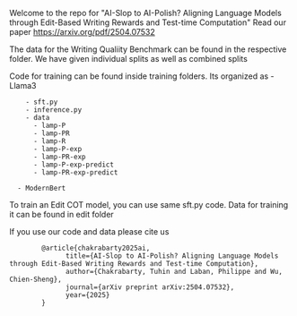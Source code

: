 Welcome to the repo for "AI-Slop to AI-Polish? Aligning Language Models through Edit-Based Writing Rewards and Test-time Computation"
Read our paper https://arxiv.org/pdf/2504.07532

The data for the Writing Qualiity Benchmark can be found in the respective folder. We have given individual splits as well as combined splits

Code for training can be found inside training folders. Its organized as
      - Llama3

        - sft.py
        - inference.py
        - data
          - lamp-P
          - lamp-PR
          - lamp-R
          - lamp-P-exp
          - lamp-PR-exp
          - lamp-P-exp-predict
          - lamp-PR-exp-predict

      - ModernBert


To train an Edit COT model, you can use same sft.py code. Data for training it can be found in edit folder

If you use our code and data please cite us

            @article{chakrabarty2025ai,
                  title={AI-Slop to AI-Polish? Aligning Language Models through Edit-Based Writing Rewards and Test-time Computation},
                  author={Chakrabarty, Tuhin and Laban, Philippe and Wu, Chien-Sheng},
                  journal={arXiv preprint arXiv:2504.07532},
                  year={2025}
            }

